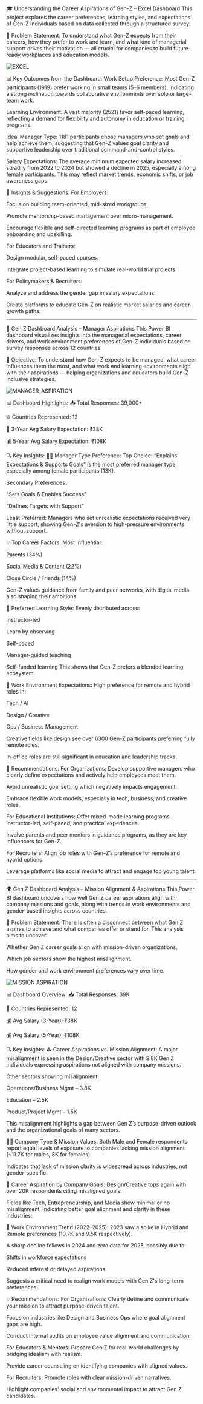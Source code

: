 🎓 Understanding the Career Aspirations of Gen-Z – Excel Dashboard
This project explores the career preferences, learning styles, and expectations of Gen-Z individuals based on data collected through a structured survey.

🧩 Problem Statement:
To understand what Gen-Z expects from their careers, how they prefer to work and learn, and what kind of managerial support drives their motivation — all crucial for companies to build future-ready workplaces and education models.

![EXCEL](images/EXCEL.png)

📊 Key Outcomes from the Dashboard:
Work Setup Preference:
Most Gen-Z participants (1919) prefer working in small teams (5–6 members), indicating a strong inclination towards collaborative environments over solo or large-team work.

Learning Environment:
A vast majority (2521) favor self-paced learning, reflecting a demand for flexibility and autonomy in education or training programs.

Ideal Manager Type:
1181 participants chose managers who set goals and help achieve them, suggesting that Gen-Z values goal clarity and supportive leadership over traditional command-and-control styles.

Salary Expectations:
The average minimum expected salary increased steadily from 2022 to 2024 but showed a decline in 2025, especially among female participants. This may reflect market trends, economic shifts, or job awareness gaps.

🧠 Insights & Suggestions:
For Employers:

Focus on building team-oriented, mid-sized workgroups.

Promote mentorship-based management over micro-management.

Encourage flexible and self-directed learning programs as part of employee onboarding and upskilling.

For Educators and Trainers:

Design modular, self-paced courses.

Integrate project-based learning to simulate real-world trial projects.

For Policymakers & Recruiters:

Analyze and address the gender gap in salary expectations.

Create platforms to educate Gen-Z on realistic market salaries and career growth paths.


---------------------------------------------------------------------------------------------------------------------------------------------------------------------------

🚀 Gen Z Dashboard Analysis – Manager Aspirations
This Power BI dashboard visualizes insights into the managerial expectations, career drivers, and work environment preferences of Gen-Z individuals based on survey responses across 12 countries.

🎯 Objective:
To understand how Gen-Z expects to be managed, what career influences them the most, and what work and learning environments align with their aspirations — helping organizations and educators build Gen-Z inclusive strategies.


![MANAGER_ASPIRATION](images/MANAGER_ASPIRATION.png)

📊 Dashboard Highlights:
📥 Total Responses: 39,000+

🌐 Countries Represented: 12

💼 3-Year Avg Salary Expectation: ₹38K

💰 5-Year Avg Salary Expectation: ₹108K

🔍 Key Insights:
🧑‍💼 Manager Type Preference:
Top Choice:
“Explains Expectations & Supports Goals” is the most preferred manager type, especially among female participants (13K).

Secondary Preferences:

“Sets Goals & Enables Success”

“Defines Targets with Support”

Least Preferred:
Managers who set unrealistic expectations received very little support, showing Gen-Z's aversion to high-pressure environments without support.

💡 Top Career Factors:
Most Influential:

Parents (34%)

Social Media & Content (22%)

Close Circle / Friends (14%)

Gen-Z values guidance from family and peer networks, with digital media also shaping their ambitions.

🧠 Preferred Learning Style:
Evenly distributed across:

Instructor-led

Learn by observing

Self-paced

Manager-guided teaching

Self-funded learning
This shows that Gen-Z prefers a blended learning ecosystem.

🏢 Work Environment Expectations:
High preference for remote and hybrid roles in:

Tech / AI

Design / Creative

Ops / Business Management

Creative fields like design see over 6300 Gen-Z participants preferring fully remote roles.

In-office roles are still significant in education and leadership tracks.

📌 Recommendations:
For Organizations:
Develop supportive managers who clearly define expectations and actively help employees meet them.

Avoid unrealistic goal setting which negatively impacts engagement.

Embrace flexible work models, especially in tech, business, and creative roles.

For Educational Institutions:
Offer mixed-mode learning programs – instructor-led, self-paced, and practical experiences.

Involve parents and peer mentors in guidance programs, as they are key influencers for Gen-Z.

For Recruiters:
Align job roles with Gen-Z’s preference for remote and hybrid options.

Leverage platforms like social media to attract and engage top young talent.


------------------------------------------------------------------------------------------------------------------------------------------------------------------------

🌍 Gen Z Dashboard Analysis – Mission Alignment & Aspirations
This Power BI dashboard uncovers how well Gen Z career aspirations align with company missions and goals, along with trends in work environments and gender-based insights across countries.

🧩 Problem Statement:
There is often a disconnect between what Gen Z aspires to achieve and what companies offer or stand for. This analysis aims to uncover:

Whether Gen Z career goals align with mission-driven organizations.

Which job sectors show the highest misalignment.

How gender and work environment preferences vary over time.


![MISSION ASPIRATION](images/MISSION_ASPIRATION.png)


📊 Dashboard Overview:
📥 Total Responses: 39K

📌 Countries Represented: 12

💰 Avg Salary (3-Year): ₹38K

💰 Avg Salary (5-Year): ₹108K

🔍 Key Insights:
⚠️ Career Aspirations vs. Mission Alignment:
A major misalignment is seen in the Design/Creative sector with 9.8K Gen Z individuals expressing aspirations not aligned with company missions.

Other sectors showing misalignment:

Operations/Business Mgmt – 3.8K

Education – 2.5K

Product/Project Mgmt – 1.5K

This misalignment highlights a gap between Gen Z’s purpose-driven outlook and the organizational goals of many sectors.

👨‍💼 Company Type & Mission Values:
Both Male and Female respondents report equal levels of exposure to companies lacking mission alignment (~11.7K for males, 8K for females).

Indicates that lack of mission clarity is widespread across industries, not gender-specific.

🎯 Career Aspiration by Company Goals:
Design/Creative tops again with over 20K respondents citing misaligned goals.

Fields like Tech, Entrepreneurship, and Media show minimal or no misalignment, indicating better goal alignment and clarity in these industries.

🧭 Work Environment Trend (2022–2025):
2023 saw a spike in Hybrid and Remote preferences (10.7K and 9.5K respectively).

A sharp decline follows in 2024 and zero data for 2025, possibly due to:

Shifts in workforce expectations

Reduced interest or delayed aspirations

Suggests a critical need to realign work models with Gen Z's long-term preferences.

💡 Recommendations:
For Organizations:
Clearly define and communicate your mission to attract purpose-driven talent.

Focus on industries like Design and Business Ops where goal alignment gaps are high.

Conduct internal audits on employee value alignment and communication.

For Educators & Mentors:
Prepare Gen Z for real-world challenges by bridging idealism with realism.

Provide career counseling on identifying companies with aligned values.

For Recruiters:
Promote roles with clear mission-driven narratives.

Highlight companies' social and environmental impact to attract Gen Z candidates.









